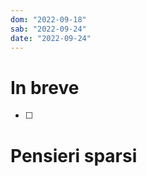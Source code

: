 ```yaml
---
dom: "2022-09-18"
sab: "2022-09-24"
date: "2022-09-24"
---
```


# In breve

- [ ] 

# Pensieri sparsi
